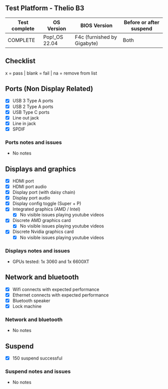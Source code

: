 ## Test Platform - Thelio B3

| Test complete | OS Version     | BIOS Version                | Before or after suspend |
| ------------- | -------------- | --------------------------- | ----------------------- |
| COMPLETE      | Pop!\_OS 22.04 | F4c (furnished by Gigabyte) | Both                    |

## Checklist
x = pass | blank = fail | na = remove from list

## Ports (Non Display Related)

- [x] USB 3 Type A ports
- [x] USB 2 Type A ports
- [x] USB Type C ports
- [x] Line out jack
- [x] Line in jack
- [x] SPDIF

### Ports notes and issues

- No notes

## Displays and graphics

- [x] HDMI port
- [x] HDMI port audio
- [x] Display port (with daisy chain)
- [x] Display port audio
- [x] Display config toggle (Super + P)
- [x] Integrated graphics (AMD / Intel) 
  - [X] No visible issues playing youtube videos
- [x] Discrete AMD graphics card
  - [x] No visible issues playing youtube videos
- [x] Discrete Nvidia graphics card
  - [x] No visible issues playing youtube videos

### Displays notes and issues

- GPUs tested: 1x 3060 and 1x 6600XT

## Network and bluetooth

- [x] Wifi connects with expected performance
- [x] Ethernet connects with expected performance
- [x] Bluetooth speaker
- [x] Lock machine

### Network and bluetooth

- No notes

## Suspend

- [x] 150 suspend successful

### Suspend notes and issues

- No notes

